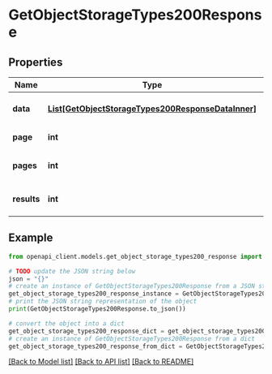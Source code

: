 # GetObjectStorageTypes200Response


## Properties

Name | Type | Description | Notes
------------ | ------------- | ------------- | -------------
**data** | [**List[GetObjectStorageTypes200ResponseDataInner]**](GetObjectStorageTypes200ResponseDataInner.md) | The Object Storage types. | [optional] 
**page** | **int** | The current [page](https://techdocs.akamai.com/linode-api/reference/pagination). | [optional] [readonly] 
**pages** | **int** | The total number of [pages](https://techdocs.akamai.com/linode-api/reference/pagination). | [optional] [readonly] 
**results** | **int** | The total number of results. | [optional] [readonly] 

## Example

```python
from openapi_client.models.get_object_storage_types200_response import GetObjectStorageTypes200Response

# TODO update the JSON string below
json = "{}"
# create an instance of GetObjectStorageTypes200Response from a JSON string
get_object_storage_types200_response_instance = GetObjectStorageTypes200Response.from_json(json)
# print the JSON string representation of the object
print(GetObjectStorageTypes200Response.to_json())

# convert the object into a dict
get_object_storage_types200_response_dict = get_object_storage_types200_response_instance.to_dict()
# create an instance of GetObjectStorageTypes200Response from a dict
get_object_storage_types200_response_from_dict = GetObjectStorageTypes200Response.from_dict(get_object_storage_types200_response_dict)
```
[[Back to Model list]](../README.md#documentation-for-models) [[Back to API list]](../README.md#documentation-for-api-endpoints) [[Back to README]](../README.md)


